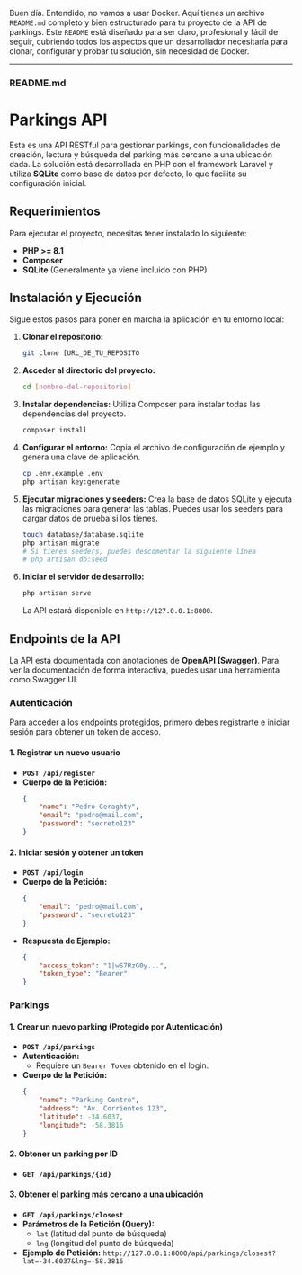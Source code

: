 Buen día. Entendido, no vamos a usar Docker. Aquí tienes un archivo `README.md` completo y bien estructurado para tu proyecto de la API de parkings. Este `README` está diseñado para ser claro, profesional y fácil de seguir, cubriendo todos los aspectos que un desarrollador necesitaría para clonar, configurar y probar tu solución, sin necesidad de Docker.

-----

### README.md

# Parkings API

Esta es una API RESTful para gestionar parkings, con funcionalidades de creación, lectura y búsqueda del parking más cercano a una ubicación dada. La solución está desarrollada en PHP con el framework Laravel y utiliza **SQLite** como base de datos por defecto, lo que facilita su configuración inicial.

## Requerimientos

Para ejecutar el proyecto, necesitas tener instalado lo siguiente:

  * **PHP \>= 8.1**
  * **Composer**
  * **SQLite** (Generalmente ya viene incluido con PHP)

## Instalación y Ejecución

Sigue estos pasos para poner en marcha la aplicación en tu entorno local:

1.  **Clonar el repositorio:**
    ```bash
    git clone [URL_DE_TU_REPOSITO
    ```
2.  **Acceder al directorio del proyecto:**
    ```bash
    cd [nombre-del-repositorio]
    ```
3.  **Instalar dependencias:**
    Utiliza Composer para instalar todas las dependencias del proyecto.
    ```bash
    composer install
    ```
4.  **Configurar el entorno:**
    Copia el archivo de configuración de ejemplo y genera una clave de aplicación.
    ```bash
    cp .env.example .env
    php artisan key:generate
    ```
5.  **Ejecutar migraciones y seeders:**
    Crea la base de datos SQLite y ejecuta las migraciones para generar las tablas. Puedes usar los seeders para cargar datos de prueba si los tienes.
    ```bash
    touch database/database.sqlite
    php artisan migrate
    # Si tienes seeders, puedes descomentar la siguiente línea
    # php artisan db:seed
    ```
6.  **Iniciar el servidor de desarrollo:**
    ```bash
    php artisan serve
    ```
    La API estará disponible en `http://127.0.0.1:8000`.

## Endpoints de la API

La API está documentada con anotaciones de **OpenAPI (Swagger)**. Para ver la documentación de forma interactiva, puedes usar una herramienta como Swagger UI.

### Autenticación

Para acceder a los endpoints protegidos, primero debes registrarte e iniciar sesión para obtener un token de acceso.

#### 1\. Registrar un nuevo usuario

  * **`POST /api/register`**
  * **Cuerpo de la Petición:**
    ```json
    {
        "name": "Pedro Geraghty",
        "email": "pedro@mail.com",
        "password": "secreto123"
    }
    ```

#### 2\. Iniciar sesión y obtener un token

  * **`POST /api/login`**
  * **Cuerpo de la Petición:**
    ```json
    {
        "email": "pedro@mail.com",
        "password": "secreto123"
    }
    ```
  * **Respuesta de Ejemplo:**
    ```json
    {
        "access_token": "1|wS7RzG0y...",
        "token_type": "Bearer"
    }
    ```

### Parkings

#### 1\. Crear un nuevo parking (Protegido por Autenticación)

  * **`POST /api/parkings`**
  * **Autenticación:**
      * Requiere un `Bearer Token` obtenido en el login.
  * **Cuerpo de la Petición:**
    ```json
    {
        "name": "Parking Centro",
        "address": "Av. Corrientes 123",
        "latitude": -34.6037,
        "longitude": -58.3816
    }
    ```

#### 2\. Obtener un parking por ID

  * **`GET /api/parkings/{id}`**

#### 3\. Obtener el parking más cercano a una ubicación

  * **`GET /api/parkings/closest`**
  * **Parámetros de la Petición (Query):**
      * `lat` (latitud del punto de búsqueda)
      * `lng` (longitud del punto de búsqueda)
  * **Ejemplo de Petición:**
    `http://127.0.0.1:8000/api/parkings/closest?lat=-34.6037&lng=-58.3816`